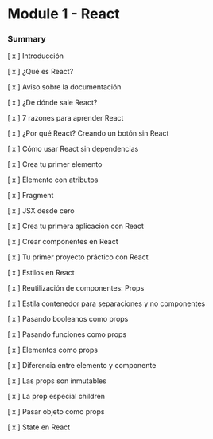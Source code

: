 # Module 1 - React

### Summary

[ x ] Introducción

[ x ] ¿Qué es React?

[ x ] Aviso sobre la documentación

[ x ] ¿De dónde sale React?

[ x ] 7 razones para aprender React

[ x ] ¿Por qué React? Creando un botón sin React

[ x ] Cómo usar React sin dependencias

[ x ] Crea tu primer elemento

[ x ] Elemento con atributos

[ x ] Fragment

[ x ] JSX desde cero

[ x ] Crea tu primera aplicación con React

[ x ] Crear componentes en React

[ x ] Tu primer proyecto práctico con React

[ x ] Estilos en React

[ x ] Reutilización de componentes: Props

[ x ] Estila contenedor para separaciones y no 
componentes

[ x ] Pasando booleanos como props

[ x ] Pasando funciones como props

[ x ] Elementos como props

[ x ] Diferencia entre elemento y componente

[ x ] Las props son inmutables

[ x ] La prop especial children

[ x ] Pasar objeto como props

[ x ] State en React